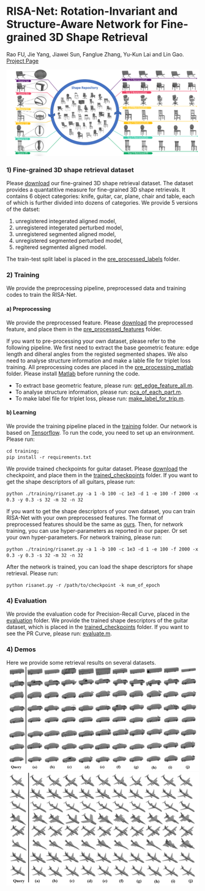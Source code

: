 # RISA-Net: Rotation-Invariant and Structure-Aware Network for Fine-grained 3D Shape Retrieval
Rao FU, Jie Yang, Jiawei Sun, Fanglue Zhang, Yu-Kun Lai and Lin Gao.
[Project Page](https://github.com/IGLICT/RisaNET/)

![Teaser Image](./images/teaser.png)

### 1) Fine-grained 3D shape retrieval dataset
Please [download](https://drive.google.com/drive/folders/1BpwtlhrYfR5xGcXGoYFjo9bQFtw4nFvP?usp=sharing) our fine-grained 3D shape retrieval dataset. The dataset provides a quantatitive measure for fine-grained 3D shape retrievals. It contains 6 object categories: knife, guitar, car, plane, chair and table, each of which is further divided into dozens of categories. 
We provide 5 versions of the datset: 
1. unregistered integerated aligned model,
2. unregistered integerated perturbed model, 
3. unregistered segmented aligned model, 
4. unregistered segmented perturbed model, 
5. regitered segmented aligned model.

The train-test split label is placed in the [pre_processed_labels](./pre_processed_labels) folder. 

### 2) Training
We provide the preprocessing pipeline, preprocessed data and training codes to train the RISA-Net.

#### a) Preprocessing
We provide the preprocessed feature. Please [download](https://drive.google.com/drive/folders/1AF0rPXLsFL3o2fj0DALa0q0PICw2RPlS?usp=sharing) the preprocessed feature, and place them in the [pre_processed_features](./pre_processed_features) folder.

If you want to pre-processing your own dataset, please refer to the following pipeline. We first need to extract the base geometric feature: edge length and diheral angles from the registed segmented shapes. We also need to analyse structure information and make a lable file for triplet loss training. All preprocessing codes are placed in the [pre_processing_matlab](./pre_processing_matlab) folder. Please install [Matlab](https://www.mathworks.com/products/matlab.html) before running the code.

* To extract base geometric feature, please run: [get_edge_feature_all.m](./pre_processing_matlab/get_edge_feature_all.m).
* To analyse structure information, please run: [pca_of_each_part.m](./pre_processing_matlab/pca_of_each_part.m).
* To make label file for triplet loss, please run: [make_label_for_trip.m](./pre_processing_matlab/make_label_for_trip.m).

#### b) Learning
We provide the training pipeline placed in the [training](./training) folder. Our network is based on [Tensorflow](https://www.tensorflow.org/). To run the code, you need to set up an environment. Please run:
```
cd training;
pip install -r requirements.txt
```

We provide trained checkpoints for guitar dataset. Please [download](https://drive.google.com/drive/folders/1AF0rPXLsFL3o2fj0DALa0q0PICw2RPlS?usp=sharing) the checkpoint, and place them in the [trained_checkpoints](./trained_checkpoints) folder. If you want to get the shape descriptors of all guitars, please run:
```
python ./training/risanet.py -a 1 -b 100 -c 1e3 -d 1 -e 100 -f 2000 -x 0.3 -y 0.3 -s 32 -m 32 -n 32
```

If you want to get the shape descriptors of your own dataset, you can train RISA-Net with your own preprocessed features. The format of preprocessed features should be the same as [ours](./pre_processed_features). Then, for network training, you can use hyper-parameters as reported in our paper. Or set your own hyper-parameters. For network training, please run:
```
python ./training/risanet.py -a 1 -b 100 -c 1e3 -d 1 -e 100 -f 2000 -x 0.3 -y 0.3 -s 32 -m 32 -n 32
```

After the network is trained, you can load the shape descriptors for shape retrieval. Please run:
```
python risanet.py -r /path/to/checkpoint -k num_of_epoch
```

### 4) Evaluation

We provide the evaluation code for Precision-Recall Curve, placed in the [evaluation](./evaluation) folder. We provide the trained shape descriptors of the guitar dataset, which is placed in the [trained_checkpoints](./trained_checkpoints) folder. If you want to see the PR Curve, please run: [evaluate.m](./evaluation/evaluate.m).

### 4) Demos

Here we provide some retrieval results on several datasets.
![Result Image](./images/sample_car.jpg)
![Result Image](./images/sample_plane.jpg)
